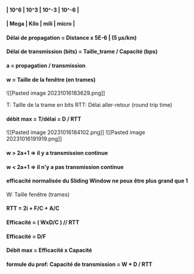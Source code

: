 #### | 10^6  | 10^3 | 10^-3 |  10^-6 |
#### | Mega |  Kilo  |   mili   |  micro  |

#### Délai de propagation  = Distance x 5E-6 | (5 μs/km)
#### Délai de transmission (bits)  = Taille_trame / Capacité (bps)

#### a = propagation / transmission
#### w = Taille de la fenêtre (en trames)

![[Pasted image 20231016183629.png]]

T: Taille de la trame en bits
RTT: Délai aller-retour (round trip time)
#### débit max = T/délai = D / RTT


![[Pasted image 20231016184102.png]]
![[Pasted image 20231016191919.png]]
#### w > 2a+1 => il y a transmission continue
#### w < 2a+1 => il n'y a pas transmission continue
#### efficacité normalisée du Sliding Window ne peux être plus grand que 1

W: Taille fenêtre (trames)
#### RTT = 2i + F/C + A/C
#### Efficacité = ( WxD/C ) // RTT

#### Efficacité = D/F
#### Débit max = Efficacité x Capacité 

#### formule du prof:  Capacité de transmission = W * D / RTT
